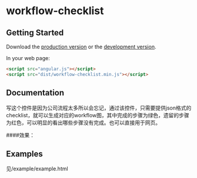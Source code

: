 # workflow-checklist



## Getting Started

Download the [production version][min] or the [development version][max].

[min]: https://raw.github.com/fuluchii/jquery-workflow-checklist/master/dist/angular-workflow-checklist.min.js
[max]: https://raw.github.com/fuluchii/jquery-workflow-checklist/master/dist/angular-workflow-checklist.js

In your web page:

```html
<script src="angular.js"></script>
<script src="dist/workflow-checklist.min.js"></script>
```

## Documentation

写这个控件是因为公司流程太多所以会忘记，通过该控件，只需要提供json格式的checklist，就可以生成对应的workflow图，其中完成的步骤为绿色，遗留的步骤为红色，可以明显的看出哪些步骤没有完成。也可以直接用于网页。

####效果：

[](https://raw.githubusercontent.com/fuluchii/workflow/master/src/image/%E5%B1%8F%E5%B9%95%E5%BF%AB%E7%85%A7%202014-06-14%20%E4%B8%8A%E5%8D%881.21.24.png)

[](https://raw.githubusercontent.com/fuluchii/workflow/master/src/image/%E5%B1%8F%E5%B9%95%E5%BF%AB%E7%85%A7%202014-06-14%20%E4%B8%8A%E5%8D%881.21.33.png)

[](https://raw.githubusercontent.com/fuluchii/workflow/master/src/image/%E5%B1%8F%E5%B9%95%E5%BF%AB%E7%85%A7%202014-06-14%20%E4%B8%8A%E5%8D%881.21.43.png)



## Examples
见/example/example.html

